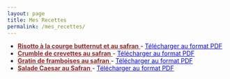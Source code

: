 ```yaml
---
layout: page
title: Mes Recettes
permalink: /mes_recettes/
---
```



- <a href="./Recette_SafranDeVal_RisottoButternut.pdf" target="_blank" style="color:rgb(147, 41, 41)"> **Risotto à la courge butternut et au safran** </a> - <a href="./Recette_SafranDeVal_RisottoButternut.pdf" target="_blank" style="color:blue"> Télécharger au format PDF </a>
- <a href="./Recette_SafranDeVal_CrumbleCrevettes.pdf" target="_blank" style="color:rgb(147, 41, 41)"> **Crumble de crevettes au safran** </a> - <a href="./Recette_SafranDeVal_CrumbleCrevettes.pdf" target="_blank" style="color:blue"> Télécharger au format PDF </a>
- <a href="./Recette_SafranDeVal_GratinFramboises.pdf" target="_blank" style="color:rgb(147, 41, 41)"> **Gratin de framboises au safran** </a> - <a href="./Recette_SafranDeVal_GratinFramboises.pdf" target="_blank" style="color:blue"> Télécharger au format PDF </a>
- <a href="./Recette_SafranDeVal_SaladeCaesar.pdf" target="_blank" style="color:rgb(147, 41, 41)"> **Salade Caesar au Safran** </a> - <a href="./Recette_SafranDeVal_SaladeCaesar.pdf" target="_blank" style="color:blue"> Télécharger au format PDF </a>
